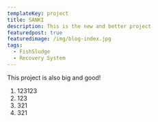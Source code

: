 ```yaml
---
templateKey: project
title: SANKI
description: This is the new and better project
featuredpost: true
featuredimage: /img/blog-index.jpg
tags:
  - FishSludge
  - Recovery System
---
```

This project is also big and good!

1. 123123
2. 123
3. 321
4. 321
